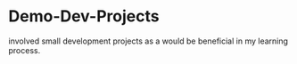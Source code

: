 # Demo-Dev-Projects
involved small development projects as a would be beneficial in my learning process.
